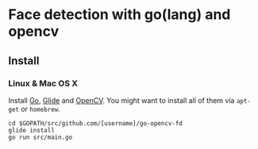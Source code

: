 Face detection with go(lang) and opencv
==================

## Install

### Linux & Mac OS X

Install [Go](https://golang.org/doc/install#install), [Glide](https://github.com/Masterminds/glide#install) and [OpenCV](http://opencv.org/). You might want to install all of them via `apt-get` or `homebrew`.

```
cd $GOPATH/src/github.com/[username]/go-opencv-fd
glide install
go run src/main.go
```
